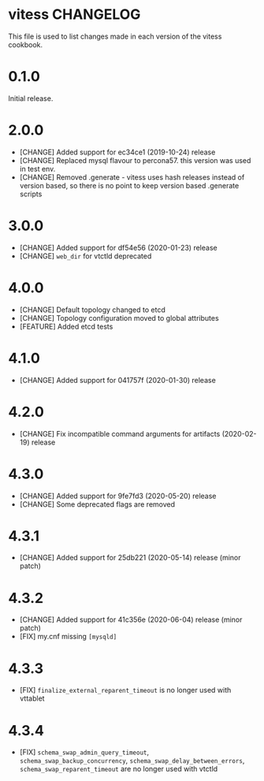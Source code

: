 # vitess CHANGELOG

This file is used to list changes made in each version of the vitess cookbook.

# 0.1.0

Initial release.

# 2.0.0

- [CHANGE] Added support for ec34ce1 (2019-10-24) release
- [CHANGE] Replaced mysql flavour to percona57. this version was used in test env.
- [CHANGE] Removed .generate - vitess uses hash releases instead of version based, so there is no point to keep version based .generate scripts

# 3.0.0

- [CHANGE] Added support for df54e56 (2020-01-23) release
- [CHANGE] `web_dir` for vtctld deprecated

# 4.0.0

- [CHANGE] Default topology changed to etcd
- [CHANGE] Topology configuration moved to global attributes
- [FEATURE] Added etcd tests

# 4.1.0

- [CHANGE] Added support for 041757f (2020-01-30) release

# 4.2.0

- [CHANGE] Fix incompatible command arguments for artifacts  (2020-02-19) release

# 4.3.0

- [CHANGE] Added support for 9fe7fd3 (2020-05-20) release
- [CHANGE] Some deprecated flags are removed


# 4.3.1
- [CHANGE] Added support for 25db221 (2020-05-14) release (minor patch)

# 4.3.2
- [CHANGE] Added support for 41c356e (2020-06-04) release (minor patch)
- [FIX] my.cnf missing `[mysqld]`

# 4.3.3
- [FIX] `finalize_external_reparent_timeout` is no longer used with vttablet

# 4.3.4
- [FIX] `schema_swap_admin_query_timeout`, `schema_swap_backup_concurrency`, `schema_swap_delay_between_errors`, `schema_swap_reparent_timeout` are no longer used with vtctld

